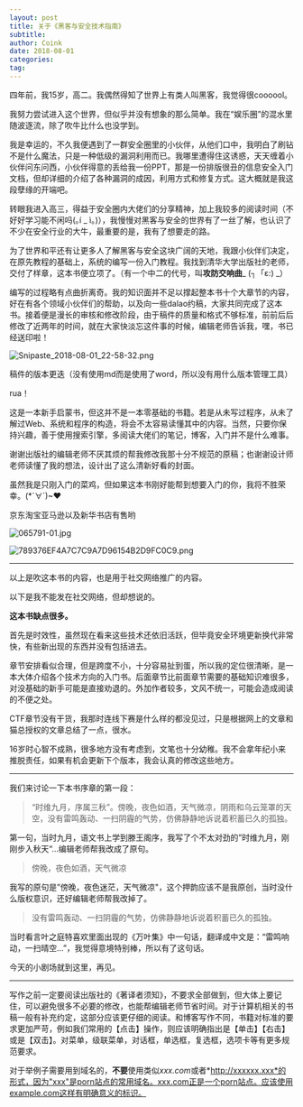 ```yaml
---
layout: post
title: 关于《黑客与安全技术指南》
subtitle: 
author: Coink
date: 2018-08-01
categories:
tag:
---
```




四年前，我15岁，高二。我偶然得知了世界上有类人叫黑客，我觉得很coooool。

我努力尝试进入这个世界，但似乎并没有想象的那么简单。我在“娱乐圈”的混水里随波逐流，除了吹牛比什么也没学到。

我是幸运的，不久我便遇到了一群安全圈里的小伙伴，从他们口中，我明白了刷钻不是什么魔法，只是一种低级的漏洞利用而已。我哪里遭得住这诱惑，天天缠着小伙伴问东问西，小伙伴得意的丢给我一份PPT，那是一份排版很丑的信息安全入门文档，但却详细的介绍了各种漏洞的成因，利用方式和修复方式。这大概就是我这段孽缘的开端吧。

转眼我进入高三，得益于安全圈内大佬们的分享精神，加上我较多的阅读时间（不好好学习能不闲吗(｡í _ ì｡)），我慢慢对黑客与安全的世界有了一丝了解，也认识了不少在安全行业的大牛，最重要的是，我有了想要走的路。

为了世界和平还有让更多人了解黑客与安全这块广阔的天地，我跟小伙伴们决定，在原先教程的基础上，系统的编写一份入门教程。我找到清华大学出版社的老师，交付了样章，这本书便立项了。（有一个中二的代号，叫**攻防交响曲**_ (┐「ε:) _）

编写的过程略有点曲折离奇。我的知识面并不足以撑起整本书十个大章节的内容，好在有各个领域小伙伴们的帮助，以及向一些dalao约稿，大家共同完成了这本书。接着便是漫长的审核和修改阶段，由于稿件的质量和格式不够标准，前前后后修改了近两年的时间，就在大家快淡忘这件事的时候，编辑老师告诉我，嘿，书已经送印啦！

![Snipaste_2018-08-01_22-58-32.png](https://i.loli.net/2018/08/01/5b61ce4866329.png)

稿件的版本更迭（没有使用md而是使用了word，所以没有用什么版本管理工具）

rua！

这是一本新手启蒙书，但这并不是一本零基础的书籍。若是从未写过程序，从未了解过Web、系统和程序的构造，将会不太容易读懂其中的内容。当然，只要你保持兴趣，善于使用搜索引擎，多阅读大佬们的笔记，博客，入门并不是什么难事。

谢谢出版社的编辑老师不厌其烦的帮我修改我那十分不规范的原稿；也谢谢设计师老师读懂了我的想法，设计出了这么清新好看的封面。

虽然我是只刚入门的菜鸡，但如果这本书刚好能帮到想要入门的你，我将不胜荣幸。(*´∀`)~♥

京东淘宝亚马逊以及新华书店有售哟

![065791-01.jpg](https://i.loli.net/2018/08/02/5b61dbffcf94e.jpg)



![789376EF4A7C7C9A7D96154B2D9FC0C9.png](https://i.loli.net/2018/08/01/5b61bb1e84571.png)



---

以上是吹这本书的内容，也是用于社交网络推广的内容。  

以下是我不能发在社交网络，但却想说的。  

**这本书缺点很多。**

首先是时效性，虽然现在看来这些技术还依旧活跃，但毕竟安全环境更新换代非常快，有些新出现的东西并没有包括进去。

章节安排看似合理，但是跨度不小，十分容易扯到蛋，所以我的定位很清晰，是一本大体介绍各个技术方向的入门书。后面章节比前面章节需要的基础知识难很多，对没基础的新手可能是直接劝退的。外加作者较多，文风不统一，可能会造成阅读的不便之处。

CTF章节没有干货，我那时连线下赛是什么样的都没见过，只是根据网上的文章和猫总授权的文章总结了一点，很水。

16岁时心智不成熟，很多地方没有考虑到，文笔也十分幼稚。我不会拿年纪小来推脱责任，如果有机会更新下个版本，我会认真的修改这些地方。

---

我们来讨论一下本书序章的第一段：

> “时维九月，序属三秋”。傍晚，夜色如酒，天气微凉，阴雨和乌云笼罩的天空，没有雷鸣轰动、一扫阴霾的气势，仿佛静静地诉说着积蓄已久的孤独。 

第一句，当时九月，语文书上学到滕王阁序，我写了个不太对劲的”时维九月，刚刚步入秋天“...编辑老师帮我改成了原句。

> 傍晚，夜色如酒，天气微凉

我写的原句是”傍晚，夜色迷茫，天气微凉"，这个押韵应该不是我原创，当时没什么版权意识，还好编辑老师帮我改掉了。

> 没有雷鸣轰动、一扫阴霾的气势，仿佛静静地诉说着积蓄已久的孤独。 

当时看言叶之庭特喜欢里面出现的《万叶集》中一句话，翻译成中文是：“雷鸣响动，一扫晴空…”，我觉得意境特别棒，所以有了这句话。

今天的小剧场就到这里，再见。

---



写作之前一定要阅读出版社的《著译者须知》，不要求全部做到，但大体上要记住，可以避免很多不必要的修改，也能帮编辑老师节省时间。对于计算机相关的书稿一般有补充约定，这部分应该更仔细的阅读。和博客写作不同，书籍对标准的要求更加严苛，例如我们常用的【点击】操作，则应该明确指出是【单击】【右击】或是【双击】。对菜单，级联菜单，对话框，单选框，复选框，选项卡等有更多规范要求。

对于举例子需要用到域名的，**不要**使用类似*xxx.com*或者*http://xxxxxx.xxx*的形式，因为"xxx"是porn站点的常用域名。xxx.com正是一个porn站点。应该使用example.com这样有明确意义的标识。